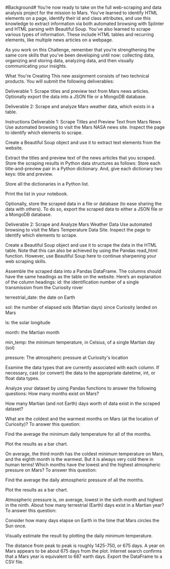 #Background#
You’re now ready to take on the full web-scraping and data analysis project for the mission to Mars. You’ve learned to identify HTML elements on a page, identify their id and class attributes, and use this knowledge to extract information via both automated browsing with Splinter and HTML parsing with Beautiful Soup. You’ve also learned to scrape various types of information. These include HTML tables and recurring elements, like multiple news articles on a webpage.

As you work on this Challenge, remember that you’re strengthening the same core skills that you’ve been developing until now: collecting data, organizing and storing data, analyzing data, and then visually communicating your insights.

What You're Creating
This new assignment consists of two technical products. You will submit the following deliverables:

Deliverable 1: Scrape titles and preview text from Mars news articles. Optionally export the data into a JSON file or a MongoDB database.

Deliverable 2: Scrape and analyze Mars weather data, which exists in a table.

Instructions
Deliverable 1: Scrape Titles and Preview Text from Mars News
Use automated browsing to visit the Mars NASA news site. Inspect the page to identify which elements to scrape.
  

Create a Beautiful Soup object and use it to extract text elements from the website.
  
Extract the titles and preview text of the news articles that you scraped. Store the scraping results in Python data structures as follows:
Store each title-and-preview pair in a Python dictionary. And, give each dictionary two keys: title and preview.

Store all the dictionaries in a Python list.
  

Print the list in your notebook.
  

Optionally, store the scraped data in a file or database (to ease sharing the data with others). To do so, export the scraped data to either a JSON file or a MongoDB database.
  
Deliverable 2: Scrape and Analyze Mars Weather Data
Use automated browsing to visit the Mars Temperature Data Site. Inspect the page to identify which elements to scrape.
  

Create a Beautiful Soup object and use it to scrape the data in the HTML table. Note that this can also be achieved by using the Pandas read_html function. However, use Beautiful Soup here to continue sharpening your web scraping skills.
  

Assemble the scraped data into a Pandas DataFrame. The columns should have the same headings as the table on the website. Here’s an explanation of the column headings:
id: the identification number of a single transmission from the Curiosity rover

terrestrial_date: the date on Earth
  
sol: the number of elapsed sols (Martian days) since Curiosity landed on Mars
  
ls: the solar longitude
  
month: the Martian month
  
min_temp: the minimum temperature, in Celsius, of a single Martian day (sol)
  
pressure: The atmospheric pressure at Curiosity's location
    

Examine the data types that are currently associated with each column. If necessary, cast (or convert) the data to the appropriate datetime, int, or float data types.
  
Analyze your dataset by using Pandas functions to answer the following questions:
How many months exist on Mars?
  
How many Martian (and not Earth) days worth of data exist in the scraped dataset?
    

What are the coldest and the warmest months on Mars (at the location of Curiosity)? To answer this question:

Find the average the minimum daily temperature for all of the months.
  

Plot the results as a bar chart.
  

On average, the third month has the coldest minimum temperature on Mars, and the eighth month is the warmest. But it is always very cold there in human terms!
Which months have the lowest and the highest atmospheric pressure on Mars? To answer this question:

Find the average the daily atmospheric pressure of all the months.
  

Plot the results as a bar chart.
  
Atmospheric pressure is, on average, lowest in the sixth month and highest in the ninth.
About how many terrestrial (Earth) days exist in a Martian year? To answer this question:

Consider how many days elapse on Earth in the time that Mars circles the Sun once.

Visually estimate the result by plotting the daily minimum temperature.

  

The distance from peak to peak is roughly 1425-750, or 675 days. A year on Mars appears to be about 675 days from the plot. Internet search confirms that a Mars year is equivalent to 687 earth days.
Export the DataFrame to a CSV file.
  


